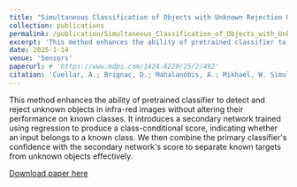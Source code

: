 ```yaml
---
title: "Simultaneous Classification of Objects with Unknown Rejection Using Infra-Red Imagery"
collection: publications
permalink: /publication/Simultaneous_Classification_of_Objects_with_Unknown_Rejection_Using_Infra-Red_Imagery
excerpt: 'This method enhances the ability of pretrained classifier to detect and reject unknown objects in infra-red images without altering their performance on known classes. It introduces a secondary network trained using regression to produce a class-conditional score, indicating whether an input belongs to a known class. We then combine the primary classifier's confidence with the secondary network's score to separate known targets from unknown objects effectively.'
date: 2025-1-14
venue: 'Sensors'
paperurl: # 'https://www.mdpi.com/1424-8220/25/2/492'
citation: 'Cuellar, A.; Brignac, D.; Mahalanobis, A.; Mikhael, W. Simultaneous Classification of Objects with Unknown Rejection (SCOUR) Using Infra-Red Sensor Imagery. Sensors 2025, 25, 492.'
---
```


This method enhances the ability of pretrained classifier to detect and reject unknown objects in infra-red images without altering their performance on known classes. It introduces a secondary network trained using regression to produce a class-conditional score, indicating whether an input belongs to a known class. We then combine the primary classifier's confidence with the secondary network's score to separate known targets from unknown objects effectively.

[Download paper here](http://dannybrig.github.io/files/Simultaneous_Classification_of_Objects_with_Unknown_Rejection_(SCOUR)_Using_Infra-Red_Sensor_Imagery.pdf)